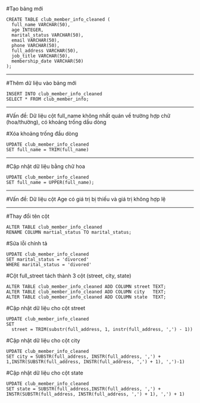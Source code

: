 #Tạo bảng mới
```
CREATE TABLE club_member_info_cleaned (
  full_name VARCHAR(50),
  age INTEGER,
  marital_status VARCHAR(50),
  email VARCHAR(50),
  phone VARCHAR(50),
  full_address VARCHAR(50),
  job_title VARCHAR(50),
  membership_date VARCHAR(50)
);
```
---- 
#Thêm dữ liệu vào bảng mới
```
INSERT INTO club_member_info_cleaned
SELECT * FROM club_member_info;
```
---- 
#Vấn đề: Dữ liệu cột full_name không nhất quán về trường hợp chữ (hoa/thường), có khoảng trống dầu dòng

#Xóa khoảng trống đầu dòng
```
UPDATE club_member_info_cleaned
SET full_name = TRIM(full_name)
```
---- 
#Cập nhật dữ liệu bằng chữ hoa
```
UPDATE club_member_info_cleaned
SET full_name = UPPER(full_name);
```
---- 
#Vấn đề: Dữ liệu cột Age có giá trị bị thiếu và giá trị không hợp lệ

---- 
#Thay đổi tên cột
```
ALTER TABLE club_member_info_cleaned
RENAME COLUMN martial_status TO marital_status;
```
#Sửa lỗi chính tả 
```
UPDATE club_member_info_cleaned
SET marital_status = 'divorced'
WHERE marital_status = 'divored'
```
#Cột full_street tách thành 3 cột (street, city, state)
```
ALTER TABLE club_member_info_cleaned ADD COLUMN street TEXT;
ALTER TABLE club_member_info_cleaned ADD COLUMN city   TEXT;
ALTER TABLE club_member_info_cleaned ADD COLUMN state  TEXT;
```
#Cập nhật dữ liệu cho cột street
```
UPDATE club_member_info_cleaned
SET
  street = TRIM(substr(full_address, 1, instr(full_address, ',') - 1))
```
#Cập nhật dữ liệu cho cột city
```
UPDATE club_member_info_cleaned
SET city = SUBSTR(full_address, INSTR(full_address, ',') + 1,INSTR(SUBSTR(full_address, INSTR(full_address, ',') + 1), ',')-1)
```
#Cập nhật dữ liệu cho cột state
```
UPDATE club_member_info_cleaned
SET state = SUBSTR(full_address,INSTR(full_address, ',') + INSTR(SUBSTR(full_address, INSTR(full_address, ',') + 1), ',') + 1)
```

